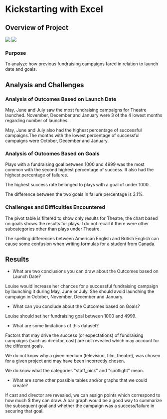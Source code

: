 # Kickstarting with Excel

## Overview of Project
![](https://i.imgur.com/CXKQKDL.png)
![](https://i.imgur.com/AquVEMK.png)


### Purpose

To analyze how previous fundraising campaigns fared in relation to launch date and goals.

## Analysis and Challenges

### Analysis of Outcomes Based on Launch Date
May, June and July saw the most fundraising campaigns for Theatre launched. November, December and January were 3 of the 4 lowest months regarding number of launches.

May, June and July also had the highest percentage of successful campaigns.The months with the lowest percentage of successful campaigns were October, December and January.

### Analysis of Outcomes Based on Goals
Plays with a fundraising goal between 1000 and 4999 was the most common with the second highest percentage of success. It also had the highest percentage of failures.

The highest success rate belonged to plays with a goal of under 1000. 

The difference between the two goals in failure percentage is 3.1%.

### Challenges and Difficulties Encountered

The pivot table is filtered to show only results for Theatre; the chart based on goals shows the results for plays. I do not recall if there were other subcategories other than plays under Theatre.

The spelling differences between American English and British English can cause some confusion when writing formulas for a student from Canada.

## Results

- What are two conclusions you can draw about the Outcomes based on Launch Date?

Louise would increase her chances for a successful fundraising campaign by launching it during May, June or July. She should avoid launching the campaign in October, November, December and January.

- What can you conclude about the Outcomes based on Goals?

Louise should set her fundraising goal between 1000 and 4999.

- What are some limitations of this dataset?

Factors that may drive the success (or expectations) of fundraising campaigns (such as director, cast) are not revealed which may account for the different goals. 

We do not know why a given medium (television, film, theatre), was chosen for a given project and may have been incorrectly chosen.

We do know what the categories "staff_pick" and "spotlight" mean.

- What are some other possible tables and/or graphs that we could create?

If cast and director are revealed, we can assign points which correspond to how much $ they can draw. A bar graph would be a good way to summarize the subsequent goal and whether the campaign was a success/failure in securing that goal.
